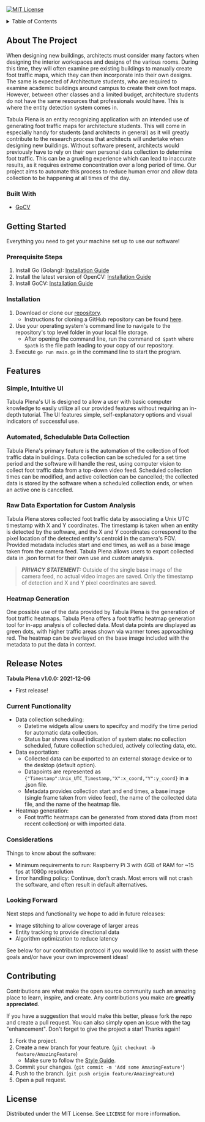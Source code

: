 [![MIT License][license-shield]][license-url]


<!-- TABLE OF CONTENTS -->
<details>
  <summary>Table of Contents</summary>
  <ol>
    <li>
      <a href="#about-the-project">About The Project</a>
      <ul>
        <li><a href="#built-with">Built With</a></li>
      </ul>
    </li>
    <li>
      <a href="#getting-started">Getting Started</a>
      <ul>
        <li><a href="#prerequisite-steps">Prerequisite Steps</a></li>
        <li><a href="#installation">Installation</a></li>
      </ul>
    </li>
    <li>
      <a href="#features">Features</a>
      <ul>
	<li><a href="#simple-intuitive-ui">Simple, Intuitive UI</a></li>
	<li><a href="#automated-schedulable-data-collection">Automated, Schedulable Data Collection</a></li>
	<li><a href="#raw-data-exportation-for-custom-analysis">Raw Data Exportation for Custom Analysis</a></li>
	<li><a href="#heatmap-generation">Heatmap Generation</a></li>
      </ul>
    </li>
    <li>
      <a href="#release-notes">Release Notes</a>
    </li>
    <li><a href="#contributing">Contributing</a></li>
  </ol>
</details>



<!-- ABOUT THE PROJECT -->
## About The Project

When designing new buildings, architects must consider many factors when designing the interior workspaces and designs of the various rooms. During this time, they will often examine pre existing buildings to manually create foot traffic maps, which they can then incorporate into their own designs. The same is expected of Architecture students, who are required to examine academic buildings around campus to create their own foot maps. However, between other classes and a limited budget, architecture students do not have the same resources that professionals would have. This is where the entity detection system comes in.

Tabula Plena is an entity recognizing application with an intended use of generating foot traffic maps for architecture students. This will come in especially handy for students (and architects in general) as it will greatly contribute to the research process that architects will undertake when designing new buildings. Without software present, architects would previously have to rely on their own personal data collection to determine foot traffic. This can be a grueling experience which can lead to inaccurate results, as it requires extreme concentration over a long period of time. Our project aims to automate this process to reduce human error and allow data collection to be happening at all times of the day.


### Built With

* [GoCV](https://gocv.io/)


<!-- GETTING STARTED -->
## Getting Started

Everything you need to get your machine set up to use our software!

### Prerequisite Steps
1. Install Go (Golang): [Installation Guide](https://go.dev/doc/install)
2. Install the latest version of OpenCV: [Installation Guide](https://docs.opencv.org/4.x/df/d65/tutorial_table_of_content_introduction.html)
3. Install GoCV: [Installation Guide](https://gocv.io/getting-started/)

### Installation
1. Download or clone our [repository](https://github.com/pavanramadass/-Entity-Traffic-Map).
    - Instructions for cloning a GitHub repository can be found [here](https://docs.github.com/en/repositories/creating-and-managing-repositories/cloning-a-repository).
2. Use your operating system's command line to navigate to the repository's top level folder in your local file storage.
    - After opening the command line, run the command `cd $path` where `$path` is the file path leading to your copy of our repository.
3. Execute `go run main.go` in the command line to start the program.

<!-- FEATURES -->
## Features

### Simple, Intuitive UI
Tabula Plena's UI is designed to allow a user with basic computer knowledge to easily utilize all our provided features without requiring an in-depth tutorial. The UI features simple, self-explanatory options and visual indicators of successful use.

### Automated, Schedulable Data Collection
Tabula Plena's primary feature is the automation of the collection of foot traffic data in buildings. Data collection can be scheduled for a set time period and the software will handle the rest, using computer vision to collect foot traffic data from a top-down video feed. Scheduled collection times can be modified, and active collection can be cancelled; the collected data is stored by the software when a scheduled collection ends, or when an active one is cancelled. 

### Raw Data Exportation for Custom Analysis
Tabula Plena stores collected foot traffic data by associating a Unix UTC timestamp with X and Y coordinates. The timestamp is taken when an entity is detected by the software, and the X and Y coordinates correspond to the pixel location of the detected entity's centroid in the camera's FOV. Provided metadata includes start and end times, as well as a base image taken from the camera feed. Tabula Plena allows users to export collected data in .json format for their own use and custom analysis.

> ***PRIVACY STATEMENT:*** Outside of the single base image of the camera feed, no actual video images are saved. Only the timestamp of detection and X and Y pixel coordinates are saved.

### Heatmap Generation 
One possible use of the data provided by Tabula Plena is the generation of foot traffic heatmaps. Tabula Plena offers a foot traffic heatmap generation tool for in-app analysis of collected data. Most data points are displayed as green dots, with higher traffic areas shown via warmer tones approaching red. The heatmap can be overlayed on the base image included with the metadata to put the data in context.

<!-- RELEASE NOTES -->
## Release Notes
**Tabula Plena v1.0.0: 2021-12-06**

- First release!

### Current Functionality
- Data collection scheduling:
    - Datetime widgets allow users to specifcy and modify the time period for automatic data collection.
    - Status bar shows visual indication of system state: no collection scheduled, future collection scheduled, actively collecting data, etc.
- Data exportation:
    - Collected data can be exported to an external storage device or to the desktop (default option).
    - Datapoints are represented as `{"Timestamp":Unix_UTC_Timestamp,"X":x_coord,"Y":y_coord}` in a .json file.
    - Metadata provides collection start and end times, a base image (single frame taken from video feed), the name of the collected data file, and the name of the heatmap file.
- Heatmap generation:
    - Foot traffic heatmaps can be generated from stored data (from most recent collection) or with imported data.

### Considerations
Things to know about the software:

- Minimum requirements to run: Raspberry Pi 3 with 4GB of RAM for ~15 fps at 1080p resolution
- Error handling policy: Continue, don't crash. Most errors will not crash the software, and often result in default alternatives.

### Looking Forward
Next steps and functionality we hope to add in future releases:

- Image stitching to allow coverage of larger areas
- Entity tracking to provide directional data 
- Algorithm optimization to reduce latency 

See below for our contribution protocol if you would like to assist with these goals and/or have your own improvement ideas!

####
<!-- CONTRIBUTING -->
## Contributing

Contributions are what make the open source community such an amazing place to learn, inspire, and create. Any contributions you make are **greatly appreciated**.

If you have a suggestion that would make this better, please fork the repo and create a pull request. You can also simply open an issue with the tag "enhancement".
Don't forget to give the project a star! Thanks again!

1. Fork the project.
2. Create a new branch for your feature. (`git checkout -b feature/AmazingFeature`)
    - Make sure to follow the [Style Guide](https://go.dev/doc/effective_go).
3. Commit your changes. (`git commit -m 'Add some AmazingFeature'`)
4. Push to the branch. (`git push origin feature/AmazingFeature`)
5. Open a pull request.

<!-- LICENSE -->
## License

Distributed under the MIT License. See `LICENSE` for more information.

[license-shield]: https://img.shields.io/github/license/othneildrew/Best-README-Template.svg?style=for-the-badge
[license-url]: https://github.com/othneildrew/Best-README-Template/blob/master/LICENSE.txt
